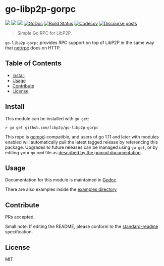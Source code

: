 # go-libp2p-gorpc

[![](https://img.shields.io/badge/made%20by-Protocol%20Labs-blue.svg?style=flat-square)](https://protocol.ai)
[![](https://img.shields.io/badge/project-libp2p-yellow.svg?style=flat-square)](https://libp2p.io)
[![](https://img.shields.io/badge/freenode-%23libp2p-yellow.svg?style=flat-square)](http://webchat.freenode.net/?channels=%23libp2p)
[![GoDoc](https://godoc.org/github.com/libp2p/go-libp2p-gorpc?status.svg)](https://godoc.org/github.com/libp2p/go-libp2p-gorpc)
[![Build Status](https://travis-ci.org/libp2p/go-libp2p-gorpc.svg?branch=master)](https://travis-ci.org/libp2p/go-libp2p-gorpc)
[![Codecov](https://codecov.io/gh/libp2p/go-libp2p-gorpc/badge.svg)](https://codecov.io/gh/libp2p/go-libp2p-gorpc)
[![Discourse posts](https://img.shields.io/discourse/https/discuss.libp2p.io/posts.svg)](https://discuss.libp2p.io)

> Simple Go RPC for LibP2P.

`go-libp2p-gorpc` provides RPC support on top of LibP2P in the same way that [net/rpc](https://golang.org/pkg/net/rpc) does on HTTP.

## Table of Contents

- [Install](#install)
- [Usage](#usage)
- [Contribute](#contribute)
- [License](#license)

## Install

This module can be installed with `go get`:

```
> go get github.com/libp2p/go-libp2p-gorpc
```

This repo is [gomod](https://github.com/golang/go/wiki/Modules)-compatible, and users of
go 1.11 and later with modules enabled will automatically pull the latest tagged release
by referencing this package. Upgrades to future releases can be managed using `go get`,
or by editing your `go.mod` file as [described by the gomod documentation](https://github.com/golang/go/wiki/Modules#how-to-upgrade-and-downgrade-dependencies).

## Usage

Documentation for this module is maintained in [Godoc](https://godoc.org/github.com/libp2p/go-libp2p-gorpc)

There are also examples inside the [examples directory](./examples)

## Contribute

PRs accepted.

Small note: If editing the README, please conform to the [standard-readme](https://github.com/RichardLitt/standard-readme) specification.

## License

MIT
